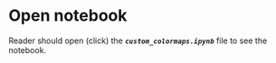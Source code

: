 # Open notebook

Reader should open (click) the _**`custom_colormaps.ipynb`**_ file to see the notebook.
